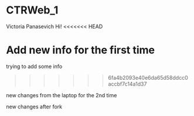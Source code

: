 # CTRWeb_1
Victoria Panasevich
Hi!
<<<<<<< HEAD

Add new info for the first time
=======
trying to add some info
>>>>>>> 6fa4b2093e40e6da65d58ddcc0accbf7c14a1d37

new changes from the laptop for the 2nd time

new changes after fork